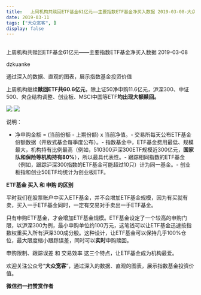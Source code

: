 ```yaml
---
title:   上周机构共赎回ETF基金61亿元——主要指数ETF基金净买入数据 2019-03-08-大众宽客
date: 2019-03-11
tags: ["大众宽客", ]
display: false
---
```



## 



上周机构共赎回ETF基金61亿元——主要指数ETF基金净买入数据 2019-03-08




dzkuanke




通过深入的数据、直观的图表，展示指数基金投资价值


上周机构继续**赎回ETF共60.6亿元**，除上证50净申购11.6亿元，沪深300、中证500、央企结构调整、创业板、MSCI中国等ETF**均出现大额赎回。**



<img class="" data-copyright="0" data-ratio="0.704119850187266" data-s="300,640" src="https://mmbiz.qpic.cn/mmbiz_png/PKw3FQPmhIhq5lg8qY3QBBia0IEc5EjK21o2Fpgia1zm6K9YnHRicqolmsRf90zUWlCLS5JgKPfiamgmOR9g0w305w/640?wx_fmt=png" data-type="png" data-w="1068" style="white-space: normal;"/>



<img class="" data-copyright="0" data-ratio="0.7033582089552238" data-s="300,640" src="https://mmbiz.qpic.cn/mmbiz_png/PKw3FQPmhIhq5lg8qY3QBBia0IEc5EjK2jr7yEPRJxy1p9tgk7L0DjdibhdcJR28fsfnicsJ8l58jeMib9P5RtK5Ww/640?wx_fmt=png" data-type="png" data-w="1072" style=""/>





说明：
- 净申购金额 = (当前份额 - 上期份额) x 当前净值。- 交易所每天公布ETF基金份额数据（开放式基金每季度公布）。- 指数基金中，ETF基金费用最低、规模最大，机构持有比例最高（例如，510300沪深300ETF规模近300亿元，**国家队和保险等机构持有80%**），所以最具代表性。- 跟踪相同指数的ETF基金（例如，跟踪沪深300指数的ETF基金可能超过10只）计为同一基金。- 创业板指和创业50ETF均统计为创业板ETF。




**ETF基金 买入 和 申购 的区别**



平时我们在股票账户中买入ETF基金，并不会增加ETF基金规模，因为有买就有卖，买入一手ETF基金同时，一定有交易对手卖出一手ETF基金。



只有申购ETF基金，才会增加ETF基金规模。ETF基金设定了一个较高的申购门限，以沪深300为例，最小申购单位约100万元，这笔钱可以让ETF基金迅速按指数权重买入所有沪深300成分股。这种设计，让ETF基金可以保持几乎100%仓位，最大限度缩小跟踪误差，同时可以**实时**申购赎回。



申购限制、跟踪误差 和 交易效率 这三个特点，让ETF基金成为机构最爱。





欢迎关注公众号“**大众宽客**”，通过深入的数据、直观的图表，展示指数基金投资价值。




**微信扫一扫赞赏作者**